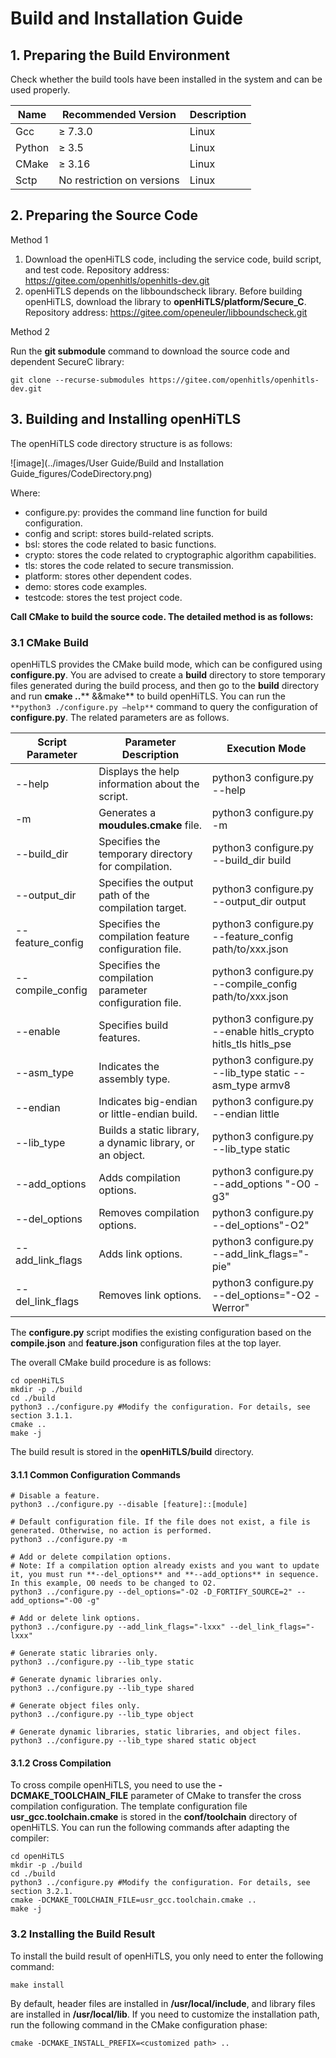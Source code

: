# Build and Installation Guide

## 1. Preparing the Build Environment

Check whether the build tools have been installed in the system and can be used properly.

| **Name**| **Recommended Version**| **Description**|
| -------- | ------------ | -------- |
| Gcc        | ≥ 7.3.0      | Linux    |
| Python   | ≥ 3.5         | Linux    |
| CMake    | ≥ 3.16        | Linux    |
| Sctp        | No restriction on versions   | Linux    |

## 2. Preparing the Source Code

Method 1

1. Download the openHiTLS code, including the service code, build script, and test code.
   Repository address: https://gitee.com/openhitls/openhitls-dev.git
2. openHiTLS depends on the libboundscheck library. Before building openHiTLS, download the library to **openHiTLS/platform/Secure\_C**.
   Repository address: https://gitee.com/openeuler/libboundscheck.git

Method 2

Run the **git submodule** command to download the source code and dependent SecureC library:

```
git clone --recurse-submodules https://gitee.com/openhitls/openhitls-dev.git
```

## 3. Building and Installing openHiTLS

The openHiTLS code directory structure is as follows:

![image](../images/User Guide/Build and Installation Guide_figures/CodeDirectory.png)

Where:

- configure.py: provides the command line function for build configuration.
- config and script: stores build-related scripts.
- bsl: stores the code related to basic functions.
- crypto: stores the code related to cryptographic algorithm capabilities.
- tls: stores the code related to secure transmission.
- platform: stores other dependent codes.
- demo: stores code examples.
- testcode: stores the test project code.

**Call CMake to build the source code. The detailed method is as follows:**

### 3.1 CMake Build

openHiTLS provides the CMake build mode, which can be configured using **configure.py**. You are advised to create a **build** directory to store temporary files generated during the build process, and then go to the **build** directory and run **cmake ..**** &&make** to build openHiTLS. You can run the `**python3 ./configure.py –help**` command to query the configuration of **configure.py**. The related parameters are as follows.

| **Script Parameter**| **Parameter Description**| **Execution Mode**|
| ------------- | ------------ | ---------------- |
|--help           |Displays the help information about the script.|python3 configure.py --help|
|-m                |Generates a **moudules.cmake** file.|python3 configure.py -m|
|--build_dir    |Specifies the temporary directory for compilation.|python3 configure.py --build_dir build|
|--output_dir |Specifies the output path of the compilation target.|python3 configure.py --output_dir output|
|--feature_config|Specifies the compilation feature configuration file.|python3 configure.py --feature_config path/to/xxx.json|
|--compile_config|Specifies the compilation parameter configuration file.|python3 configure.py --compile_config path/to/xxx.json|
|--enable|Specifies build features.|python3 configure.py --enable hitls_crypto hitls_tls hitls_pse|
|--asm_type|Indicates the assembly type.|python3 configure.py --lib_type  static --asm_type armv8|
|--endian|Indicates big-endian or little-endian build.|python3 configure.py --endian little|
|--lib_type|Builds a static library, a dynamic library, or an object.|python3 configure.py --lib_type  static|
|--add_options|Adds compilation options.|python3 configure.py --add_options "-O0 -g3"|
|--del_options|Removes compilation options.|python3 configure.py --del_options"-O2"|
|--add_link_flags|Adds link options.|python3 configure.py --add_link_flags="-pie"|
|--del_link_flags|Removes link options.|python3 configure.py --del_options="-O2 -Werror"|

The **configure.py** script modifies the existing configuration based on the **compile.json** and **feature.json** configuration files at the top layer.

The overall CMake build procedure is as follows:

```
cd openHiTLS
mkdir -p ./build
cd ./build
python3 ../configure.py #Modify the configuration. For details, see section 3.1.1.
cmake ..
make -j
```

The build result is stored in the **openHiTLS/build** directory.

#### 3.1.1 Common Configuration Commands

```
# Disable a feature.
python3 ../configure.py --disable [feature]::[module]

# Default configuration file. If the file does not exist, a file is generated. Otherwise, no action is performed.
python3 ../configure.py -m

# Add or delete compilation options.
# Note: If a compilation option already exists and you want to update it, you must run **--del_options** and **--add_options** in sequence. In this example, O0 needs to be changed to O2.
python3 ../configure.py --del_options="-O2 -D_FORTIFY_SOURCE=2" --add_options="-O0 -g"

# Add or delete link options.
python3 ../configure.py --add_link_flags="-lxxx" --del_link_flags="-lxxx"

# Generate static libraries only.
python3 ../configure.py --lib_type static

# Generate dynamic libraries only.
python3 ../configure.py --lib_type shared

# Generate object files only.
python3 ../configure.py --lib_type object

# Generate dynamic libraries, static libraries, and object files.
python3 ../configure.py --lib_type shared static object
```

#### 3.1.2 Cross Compilation

To cross compile openHiTLS, you need to use the **-DCMAKE_TOOLCHAIN_FILE** parameter of CMake to transfer the cross compilation configuration. The template configuration file **usr_gcc.toolchain.cmake** is stored in the **conf/toolchain** directory of openHiTLS. You can run the following commands after adapting the compiler:

```
cd openHiTLS
mkdir -p ./build
cd ./build
python3 ../configure.py #Modify the configuration. For details, see section 3.2.1.
cmake -DCMAKE_TOOLCHAIN_FILE=usr_gcc.toolchain.cmake ..
make -j
```

### 3.2 Installing the Build Result

To install the build result of openHiTLS, you only need to enter the following command:

```
make install
```

By default, header files are installed in **/usr/local/include**, and library files are installed in **/usr/local/lib**. If you need to customize the installation path, run the following command in the CMake configuration phase:

```
cmake -DCMAKE_INSTALL_PREFIX=<customized path> ..
```
